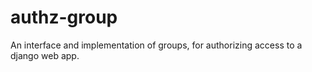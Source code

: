 authz-group
===========

An interface and implementation of groups, for authorizing access to a django web app.
